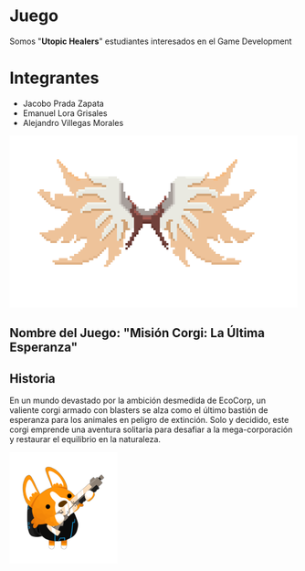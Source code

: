 # Juego

Somos "**Utopic Healers**" estudiantes interesados en el Game Development


# Integrantes

- Jacobo Prada Zapata
-  Emanuel Lora Grisales
-  Alejandro Villegas Morales

![Utopic Healers](https://raw.githubusercontent.com/Villegazs/juego/main/Assets/Juego/Assets/Images/alas1.png)

## Nombre del Juego: "Misión Corgi: La Última Esperanza"

## Historia

En un mundo devastado por la ambición desmedida de EcoCorp, un valiente corgi armado con blasters se alza como el último bastión de esperanza para los animales en peligro de extinción. Solo y decidido, este corgi emprende una aventura solitaria para desafiar a la mega-corporación y restaurar el equilibrio en la naturaleza.

![Max](https://raw.githubusercontent.com/Villegazs/juego/main/Assets/Juego/Assets/Images/spacecorgi-shootDiagonalUp.png)